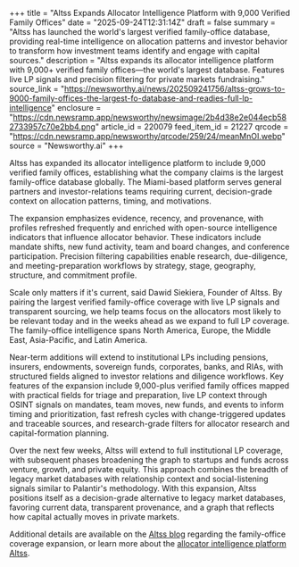 +++
title = "Altss Expands Allocator Intelligence Platform with 9,000 Verified Family Offices"
date = "2025-09-24T12:31:14Z"
draft = false
summary = "Altss has launched the world's largest verified family-office database, providing real-time intelligence on allocation patterns and investor behavior to transform how investment teams identify and engage with capital sources."
description = "Altss expands its allocator intelligence platform with 9,000+ verified family offices—the world's largest database. Features live LP signals and precision filtering for private markets fundraising."
source_link = "https://newsworthy.ai/news/202509241756/altss-grows-to-9000-family-offices-the-largest-fo-database-and-readies-full-lp-intelligence"
enclosure = "https://cdn.newsramp.app/newsworthy/newsimage/2b4d38e2e044ecb582733957c70e2bb4.png"
article_id = 220079
feed_item_id = 21227
qrcode = "https://cdn.newsramp.app/newsworthy/qrcode/259/24/meanMnOI.webp"
source = "Newsworthy.ai"
+++

<p>Altss has expanded its allocator intelligence platform to include 9,000 verified family offices, establishing what the company claims is the largest family-office database globally. The Miami-based platform serves general partners and investor-relations teams requiring current, decision-grade context on allocation patterns, timing, and motivations.</p><p>The expansion emphasizes evidence, recency, and provenance, with profiles refreshed frequently and enriched with open-source intelligence indicators that influence allocator behavior. These indicators include mandate shifts, new fund activity, team and board changes, and conference participation. Precision filtering capabilities enable research, due-diligence, and meeting-preparation workflows by strategy, stage, geography, structure, and commitment profile.</p><p>Scale only matters if it's current, said Dawid Siekiera, Founder of Altss. By pairing the largest verified family-office coverage with live LP signals and transparent sourcing, we help teams focus on the allocators most likely to be relevant today and in the weeks ahead as we expand to full LP coverage. The family-office intelligence spans North America, Europe, the Middle East, Asia-Pacific, and Latin America.</p><p>Near-term additions will extend to institutional LPs including pensions, insurers, endowments, sovereign funds, corporates, banks, and RIAs, with structured fields aligned to investor relations and diligence workflows. Key features of the expansion include 9,000-plus verified family offices mapped with practical fields for triage and preparation, live LP context through OSINT signals on mandates, team moves, new funds, and events to inform timing and prioritization, fast refresh cycles with change-triggered updates and traceable sources, and research-grade filters for allocator research and capital-formation planning.</p><p>Over the next few weeks, Altss will extend to full institutional LP coverage, with subsequent phases broadening the graph to startups and funds across venture, growth, and private equity. This approach combines the breadth of legacy market databases with relationship context and social-listening signals similar to Palantir's methodology. With this expansion, Altss positions itself as a decision-grade alternative to legacy market databases, favoring current data, transparent provenance, and a graph that reflects how capital actually moves in private markets.</p><p>Additional details are available on the <a href="https://www.altss.com/blog" rel="nofollow" target="_blank">Altss blog</a> regarding the family-office coverage expansion, or learn more about the <a href="https://www.altss.com/platform" rel="nofollow" target="_blank">allocator intelligence platform Altss</a>.</p>